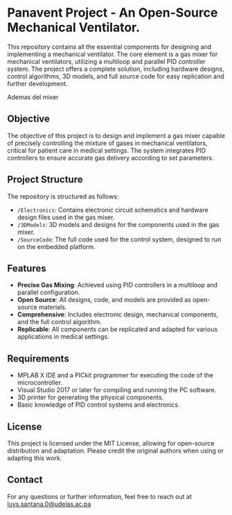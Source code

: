 # Panavent Project - An Open-Source Mechanical Ventilator.

This repository contains all the essential components for designing and implementing a mechanical ventilator. The core element is a gas mixer for mechanical ventilators, utilizing a multiloop and parallel PID controller system. The project offers a complete solution, including hardware designs, control algorithms, 3D models, and full source code for easy replication and further development.

Ademas del mixer

## Objective

The objective of this project is to design and implement a gas mixer capable of precisely controlling the mixture of gases in mechanical ventilators, critical for patient care in medical settings. The system integrates PID controllers to ensure accurate gas delivery according to set parameters.

## Project Structure

The repository is structured as follows:

- `/Electronics`: Contains electronic circuit schematics and hardware design files used in the gas mixer.
- `/3DModels`: 3D models and designs for the components used in the gas mixer.
- `/SourceCode`: The full code used for the control system, designed to run on the embedded platform.

## Features

- **Precise Gas Mixing**: Achieved using PID controllers in a multiloop and parallel configuration.
- **Open Source**: All designs, code, and models are provided as open-source materials.
- **Comprehensive**: Includes electronic design, mechanical components, and the full control algorithm.
- **Replicable**: All components can be replicated and adapted for various applications in medical settings.

## Requirements

- MPLAB X IDE and a PICkit programmer for executing the code of the microcontroller.
- Visual Studio 2017 or later for compiling and running the PC software.
- 3D printer for generating the physical components.
- Basic knowledge of PID control systems and electronics.
  
## License
This project is licensed under the MIT License, allowing for open-source distribution and adaptation. Please credit the original authors when using or adapting this work.

## Contact
For any questions or further information, feel free to reach out at luys.santana.0@udelas.ac.pa
